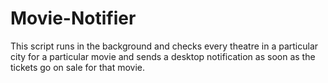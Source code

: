 # Movie-Notifier
This script runs in the background and checks every theatre in a particular city for a particular movie and sends a desktop notification as soon as the tickets go on sale for that movie.
